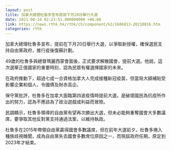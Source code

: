 ```yaml
---
layout: post
title: 加拿大總理杜魯多宣布提前下月20日舉行大選
date: 2021-08-16 02:23:51.000000000 +08:00
link: https://news.rthk.hk/rthk/ch/component/k2/1606013-20210816.htm
categories: rthk
---
```


加拿大總理杜魯多宣布，提前在下月20日舉行大選，以爭取新授權，確保選民支持自由黨政府，推行疫後復蘇計劃。

49歲的杜魯多與總督瑪麗西蒙會面後，正式要求解散國會，提前大選。他說，這次選舉正值國家的重要時刻，認為民眾有權選擇國家的未來。

在政府推動下，超過七成一合資格加拿大人完成接種新冠疫苗，但當局大額補貼受影響企業和個人，令國債及財赤高企。

保守黨批評，杜魯多在加拿大面臨第四波疫情時提前大選，是破壞國民為抗疫所作出的努力，認為不應該為了政治遊戲或利益而冒險。

民調顯示，杜魯多領導的自由黨有望再次勝出大選，但未必能夠重奪國會大多數議席，要爭取其他反對黨支持通過法案，以維持執政。

杜魯多在2015年帶領自由黨贏得國會多數議席，但在前年大選前夕，杜魯多捲入種族歧視醜聞，成為自由黨失去國會多數席位原因之一，而現屆政府任期，原定到2023年才結束。
